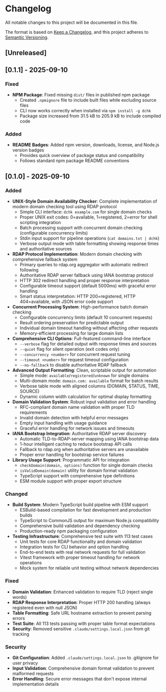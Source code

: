 # Changelog

All notable changes to this project will be documented in this file.

The format is based on [Keep a Changelog](https://keepachangelog.com/en/1.0.0/),
and this project adheres to [Semantic Versioning](https://semver.org/spec/v2.0.0.html).

## [Unreleased]

## [0.1.1] - 2025-09-10

### Fixed
- **NPM Package**: Fixed missing `dist/` files in published npm package
  - Created `.npmignore` file to include built files while excluding source files
  - CLI now works correctly when installed via `npm install -g dchk`
  - Package size increased from 31.5 kB to 205.9 kB to include compiled code

### Added
- **README Badges**: Added npm version, downloads, license, and Node.js version badges
  - Provides quick overview of package status and compatibility
  - Follows standard npm package README conventions

## [0.1.0] - 2025-09-10

### Added
- **UNIX-Style Domain Availability Checker**: Complete implementation of modern domain checking tool using RDAP protocol
  - Simple CLI interface: `dchk example.com` for single domain checks
  - Proper UNIX exit codes: 0=available, 1=registered, 2=error for shell scripting integration
  - Batch processing support with concurrent domain checking (configurable concurrency limits)
  - Stdin input support for pipeline operations (`cat domains.txt | dchk`)
  - Verbose output mode with table formatting showing response times and authoritative sources
- **RDAP Protocol Implementation**: Modern domain checking with comprehensive fallback system
  - Primary queries to rdap.org aggregator with automatic redirect following
  - Authoritative RDAP server fallback using IANA bootstrap protocol
  - HTTP 302 redirect handling and proper response interpretation
  - Configurable timeout support (default 5000ms) with graceful error handling
  - Smart status interpretation: HTTP 200=registered, HTTP 404=available, with JSON error code support
- **Concurrent Processing System**: High-performance batch domain checking
  - Configurable concurrency limits (default 10 concurrent requests)
  - Result ordering preservation for predictable output
  - Individual domain timeout handling without affecting other requests
  - Memory-efficient processing for large domain lists
- **Comprehensive CLI Options**: Full-featured command-line interface
  - `--verbose` flag for detailed output with response times and sources
  - `--quiet` flag for silent operation (exit codes only)
  - `--concurrency <number>` for concurrent request tuning
  - `--timeout <number>` for request timeout configuration
  - `--no-fallback` to disable authoritative RDAP fallback
- **Advanced Output Formatting**: Clean, scriptable output for automation
  - Simple mode: `available`/`registered`/`unknown` for single domains
  - Multi-domain mode: `domain.com: available` format for batch results
  - Verbose table mode with aligned columns (DOMAIN, STATUS, TIME, SOURCE)
  - Dynamic column width calculation for optimal display formatting
- **Domain Validation System**: Robust input validation and error handling
  - RFC-compliant domain name validation with proper TLD requirements
  - Invalid domain detection with helpful error messages
  - Empty input handling with usage guidance
  - Graceful error handling for network issues and timeouts
- **IANA Bootstrap Integration**: Authoritative RDAP server discovery
  - Automatic TLD-to-RDAP-server mapping using IANA bootstrap data
  - 1-hour intelligent caching to reduce bootstrap API calls
  - Fallback to rdap.org when authoritative servers are unavailable
  - Proper error handling for bootstrap service failures
- **Library Usage Support**: Programmatic API for integration
  - `checkDomain(domain, options)` function for single domain checks
  - `isValidDomain(domain)` utility for domain format validation
  - TypeScript support with comprehensive type definitions
  - ESM module support with proper export structure

### Changed
- **Build System**: Modern TypeScript build pipeline with ESM support
  - ESBuild-based compilation for fast development and production builds
  - TypeScript to CommonJS output for maximum Node.js compatibility
  - Comprehensive build validation and dependency checking
  - Production-ready npm packaging configuration
- **Testing Infrastructure**: Comprehensive test suite with 113 test cases
  - Unit tests for core RDAP functionality and domain validation
  - Integration tests for CLI behavior and option handling
  - End-to-end tests with real network requests for full validation
  - Vitest framework with proper timeout handling for network operations
  - Mock system for reliable unit testing without network dependencies

### Fixed
- **Domain Validation**: Enhanced validation to require TLD (reject single words)
- **RDAP Response Interpretation**: Proper HTTP 200 handling (always registered even with null JSON)
- **Table Formatting**: Safe URL hostname extraction to prevent parsing errors
- **Test Suite**: All 113 tests passing with proper table format expectations
- **Security**: Removed sensitive `.claude/settings.local.json` from git tracking

### Security
- **Git Configuration**: Added `.claude/settings.local.json` to .gitignore for user privacy
- **Input Validation**: Comprehensive domain format validation to prevent malformed requests
- **Error Handling**: Secure error messages that don't expose internal implementation details